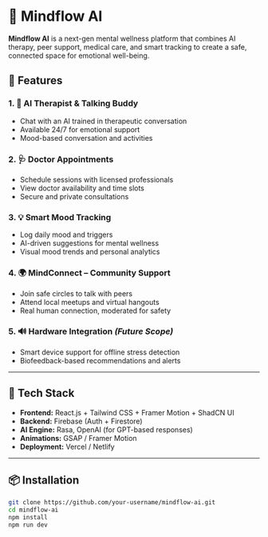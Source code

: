 # 🧠 Mindflow AI

**Mindflow AI** is a next-gen mental wellness platform that combines AI therapy, peer support, medical care, and smart tracking to create a safe, connected space for emotional well-being.

## 🌟 Features

### 1. 🤖 AI Therapist & Talking Buddy
- Chat with an AI trained in therapeutic conversation
- Available 24/7 for emotional support
- Mood-based conversation and activities

### 2. 🩺 Doctor Appointments
- Schedule sessions with licensed professionals
- View doctor availability and time slots
- Secure and private consultations

### 3. 💡 Smart Mood Tracking
- Log daily mood and triggers
- AI-driven suggestions for mental wellness
- Visual mood trends and personal analytics

### 4. 🌍 MindConnect – Community Support
- Join safe circles to talk with peers
- Attend local meetups and virtual hangouts
- Real human connection, moderated for safety

### 5. 🔊 Hardware Integration *(Future Scope)*
- Smart device support for offline stress detection
- Biofeedback-based recommendations and alerts

---

## 🚀 Tech Stack

- **Frontend:** React.js + Tailwind CSS + Framer Motion + ShadCN UI
- **Backend:** Firebase (Auth + Firestore)
- **AI Engine:** Rasa, OpenAI (for GPT-based responses)
- **Animations:** GSAP / Framer Motion
- **Deployment:** Vercel / Netlify

---

## 📦 Installation

```bash
git clone https://github.com/your-username/mindflow-ai.git
cd mindflow-ai
npm install
npm run dev
